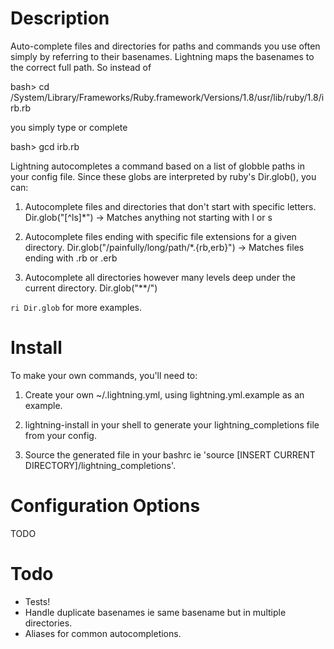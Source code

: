 Description
===========

Auto-complete files and directories for paths and commands you use often simply
by referring to their basenames. Lightning maps the basenames to the correct full path.
So instead of 

  bash> cd /System/Library/Frameworks/Ruby.framework/Versions/1.8/usr/lib/ruby/1.8/irb.rb

you simply type or complete

  bash> gcd irb.rb

Lightning autocompletes a command based on a list of globble paths in your config file.
Since these globs are interpreted by ruby's Dir.glob(), you can:

1. Autocomplete files and directories that don't start with specific letters.
   Dir.glob("[^ls]*") -> Matches anything not starting with l or s

2. Autocomplete files ending with specific file extensions for a given directory.
   Dir.glob("/painfully/long/path/*.{rb,erb}") -> Matches files ending with .rb or .erb

3. Autocomplete all directories however many levels deep under the current directory.
   Dir.glob("**/")

`ri Dir.glob` for more examples.

Install
=======

To make your own commands, you'll need to:

1. Create your own ~/.lightning.yml, using lightning.yml.example as an example.

2. lightning-install in your shell to generate your lightning_completions file from your config.

3. Source the generated file in your bashrc ie 'source [INSERT CURRENT DIRECTORY]/lightning_completions'.


Configuration Options
=====================

TODO

Todo
====

* Tests!
* Handle duplicate basenames ie same basename but in multiple directories.
* Aliases for common autocompletions.

